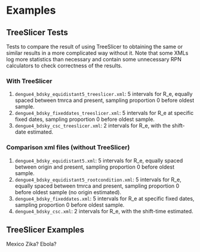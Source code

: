 # Examples


## TreeSlicer Tests
Tests to compare the result of using TreeSlicer to obtaining the same or similar results in a more complicated way without it. Note that some XMLs log more statistics than necessary and contain some unnecessary RPN calculators to check correctness of the results. 

### With TreeSlicer

1. `dengue4_bdsky_equidistant5_treeslicer.xml`: 5 intervals for R_e, equally spaced between tmrca and present, sampling proportion 0 before oldest sample.
2. `dengue4_bdsky_fixeddates_treeslicer.xml`: 5 intervals for R_e at specific fixed dates, sampling proportion 0 before oldest sample.
3. `dengue4_bdsky_csc_treeslicer.xml`: 2 intervals for R_e, with the shift-date estimated.


### Comparison xml files (without TreeSlicer)

1. `dengue4_bdsky_equidistant5.xml`: 5 intervals for R_e, equally spaced between origin and present, sampling proportion 0 before oldest sample.
2. `dengue4_bdsky_equidistant5_rootcondition.xml`: 5 intervals for R_e, equally spaced between tmrca and present, sampling proportion 0 before oldest sample (no origin estimated).
3. `dengue4_bdsky_fixeddates.xml`: 5 intervals for R_e at specific fixed dates, sampling proportion 0 before oldest sample.
4. `dengue4_bdsky_csc.xml`: 2 intervals for R_e, with the shift-time estimated.



## TreeSlicer Examples
Mexico Zika?
Ebola?

